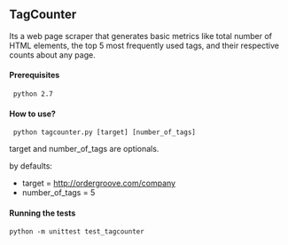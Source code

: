 ## TagCounter
Its a web page scraper that generates basic metrics like total number of HTML elements,
the top 5 most frequently used tags, and their respective counts about any page.

#### Prerequisites
```
 python 2.7
```

#### How to use?
```
 python tagcounter.py [target] [number_of_tags]
```
target and number_of_tags are optionals.

by defaults:
* target = http://ordergroove.com/company
* number_of_tags = 5


#### Running the tests

```
python -m unittest test_tagcounter
`````

